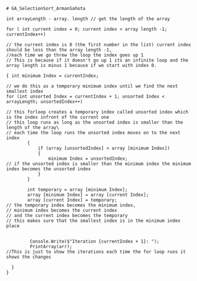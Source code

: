 	# GA_SelectionSort_ArmanSahota

	int arrayLength - array. length // get the length of the array

	for ( int current index = 0; current index < array length -1; currentIndex++)

	// the current index is 0 (the first number in the list) current index should be less than the array length -1,
	//each time we go threw the loop the index goes up 1
	// This is because if it doesn't go up 1 its an infinite loop and the array length is minus 1 because if we start with index 0.

	{ int minimum Index = currentIndex;

	// we do this as a temporary minimum index until we find the next smallest index
	for (int unsorted Index = currentIndex + 1; unsorted Index < arrayLength; unsortedIndex++)

	// this forloop creates a temporary index called unsorted index which is the index infront of the current one
	// this loop runs as long as the unsorted index is smaller than the length of the array\
	// each time the loop runs the unsorted index moves on to the next index
			{
				if (array [unsortedIndex] < array [minimum Index])
				{
					minimum Index = unsortedIndex; 
	// if the unsorted index is smaller than the minimum index the minimum index becomes the unsorted index
				}
			}
		
			int temporary = array [minimum Index];
			array [minimum Index] = array [current Index];
			array [current Index] = temporary;
	// the temporary index becomes the minimum index,
	// minimum index becomes the current index
	// and the current index becomes the temporary
	// this makes sure that the smallest index is in the minimum index place


			 Console.Write($"Iteration {currentIndex + 1}: ");
			 PrintArray(arr);
	//This is just to show the iterations each time the for loop runs it shows the changes

	  }
	}